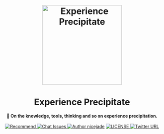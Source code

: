 <h1 align="center"><a href="https://github.com/nicejade/experience-precipitate/issues"><img src="https://user-images.githubusercontent.com/15773463/55685688-af6d1a80-598b-11e9-9b76-86687f017f90.png" width="256" alt="Experience Precipitate"></a></h1>

<h1 align="center">Experience Precipitate</h1>

<div align="center">
  <strong>
    🏹 On the knowledge, tools, thinking and so on experience precipitation.
  </strong>
</div>

<br>
  
<div align="center">
  <a href="https://nicelinks.site/?utm_source=github.com&repository=experience-precipitate">
    <img src="https://img.shields.io/badge/Recommend-NICE%20LINKS-red.svg" alt="Recommend">
  </a>
  <a href="https://github.com/nicejade/experience-precipitate/issues">
    <img src="https://img.shields.io/badge/Chat-Issues-brightgreen.svg" alt="Chat Issues">
  </a>
  <a href="https://about.me/nicejade/?utm_source=github.com&repository=experience-precipitate"><img src="https://img.shields.io/badge/Author-nicejade-%23a696c8.svg" alt="Author nicejade"></a>
  <a href="https://github.com/nicejade/experience-precipitate">
    <img src="https://img.shields.io/github/license/nicejade/nicelinks-vue-client.svg" alt="LICENSE">
  </a>
  <a href="https://twitter.com/nicejadeyang">
    <img alt="Twitter URL" src="https://img.shields.io/twitter/url/https/nicejadeyang.svg?style=social">
  </a>
</div>
